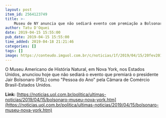 ```yaml
---
layout: post
item_id: 2564123749
title: >-
    Museu de NY anuncia que não sediará evento com premiação a Bolsonaro
author: Tatu D'Oquei
date: 2019-04-15 15:55:00
pub_date: 2019-04-15 15:55:00
time_added: 2019-04-18 21:21:46
categories: []
tags: []
image: https://conteudo.imguol.com.br/c/noticias/1f/2019/04/15/20fev2019---presidente-da-republica-jair-bolsonaro-grava-pronunciamento-1555356819975_v2_615x300.jpg
---
```


O Museu Americano de História Natural, em Nova York, nos Estados Unidos, anunciou hoje que não sediará o evento que premiará o presidente Jair Bolsonaro (PSL) como "Pessoa do Ano" pela Câmara de Comércio Brasil-Estados Unidos.

**Link:** [https://noticias.uol.com.br/politica/ultimas-noticias/2019/04/15/bolsonaro-museu-nova-york.htm](https://noticias.uol.com.br/politica/ultimas-noticias/2019/04/15/bolsonaro-museu-nova-york.htm)

